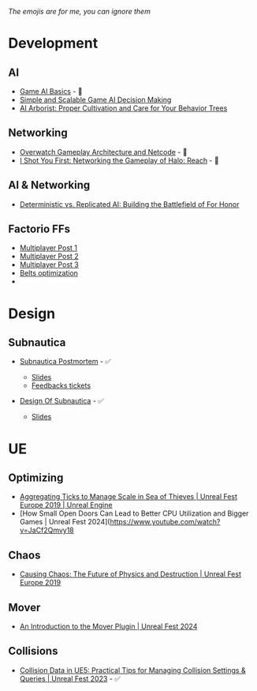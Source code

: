 *The emojis are for me, you can ignore them*

# Development
## AI
- [Game AI Basics](https://www.youtube.com/watch?v=G5A0-_4dFLg) - 💾
- [Simple and Scalable Game AI Decision Making](https://www.youtube.com/watch?v=5ZXfDFb4dzc)
- [AI Arborist: Proper Cultivation and Care for Your Behavior Trees](https://www.youtube.com/watch?v=Qq_xX1JCreI)

## Networking
- [Overwatch Gameplay Architecture and Netcode](https://www.youtube.com/watch?v=W3aieHjyNvw) - 💾
- [I Shot You First: Networking the Gameplay of Halo: Reach](https://www.youtube.com/watch?v=h47zZrqjgLc) - 💾

## AI & Networking
- [Deterministic vs. Replicated AI: Building the Battlefield of For Honor](https://www.youtube.com/watch?v=4Z0aUEBp_Os)

## Factorio FFs
- [Multiplayer Post 1](https://www.factorio.com/blog/post/fff-147)
- [Multiplayer Post 2](https://www.factorio.com/blog/post/fff-149)
- [Multiplayer Post 3](https://www.factorio.com/blog/post/fff-151)
- [Belts optimization](https://www.factorio.com/blog/post/fff-176)
- 
# Design
## Subnautica
- [Subnautica Postmortem](https://www.youtube.com/watch?v=fkjY_R7zQsM) - ✅
   - [Slides](https://docs.google.com/presentation/u/0/d/1voavbYG7Wn8Ry3ygH2AnDdUdMXfP8zR_K1SwbQ4Jkz4/mobilepresent)
   - [Feedbacks tickets](https://subnautica.unknownworlds.com/feedback/tickets)

- [Design Of Subnautica](https://youtu.be/7R-x9NSBS2Y?si=YuXyl_Sf6CUwaG8A) - ✅
   - [Slides](https://www.dropbox.com/scl/fi/o68bxot64106z5dtikblt/TheDesignOfSubnautica.zip?rlkey=toichzfxzgnl05jcwlc6do92a&dl=0)

# UE
## Optimizing
- [Aggregating Ticks to Manage Scale in Sea of Thieves | Unreal Fest Europe 2019 | Unreal Engine](https://www.youtube.com/watch?v=CBP5bpwkO54)
- [How Small Open Doors Can Lead to Better CPU Utilization and Bigger Games | Unreal Fest 2024](https://www.youtube.com/watch?v=JaCf2Qmvy18
## Chaos
- [Causing Chaos: The Future of Physics and Destruction | Unreal Fest Europe 2019](https://www.youtube.com/watch?v=mwbSi2R49ZY)
## Mover
- [An Introduction to the Mover Plugin | Unreal Fest 2024](https://www.youtube.com/watch?v=P4IKS5k47Wg)
## Collisions
- [Collision Data in UE5: Practical Tips for Managing Collision Settings & Queries | Unreal Fest 2023](https://www.youtube.com/watch?v=xIQI6nXFygA) - ✅